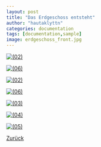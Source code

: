 ```yaml
---
layout: post
title: "Das Erdgeschoss entsteht"
author: "hautaklyttn"
categories: documentation
tags: [documentation,sample]
image: erdgeschoss_front.jpg
---
```


<a href="../assets/img/erdgeschoss_front.jpg" data-lightbox="EG" data-title="">![(02)](../assets/img/erdgeschoss_front.jpg)</a>

<a href="../assets/img/23_08_2019_(1).jpg" data-lightbox="EG" data-title="">![(06)](../assets/img/23_08_2019_(1).jpg)</a>

<a href="../assets/img/23_08_2019_(2).jpg" data-lightbox="EG" data-title="">![(02)](../assets/img/23_08_2019_(2).jpg)</a>

<a href="../assets/img/23_08_2019_(6).jpg" data-lightbox="EG" data-title="">![(06)](../assets/img/23_08_2019_(6).jpg)</a>

<a href="../assets/img/23_08_2019_(3).jpg" data-lightbox="EG" data-title="">![(03)](../assets/img/23_08_2019_(3).jpg)</a>

<a href="../assets/img/23_08_2019_(4).jpg" data-lightbox="EG" data-title="">![(04)](../assets/img/23_08_2019_(4).jpg)</a>

<a href="../assets/img/23_08_2019_(5).jpg" data-lightbox="EG" data-title="">![(05)](../assets/img/23_08_2019_(5).jpg)</a>

[Zurück](/hausblog)  
